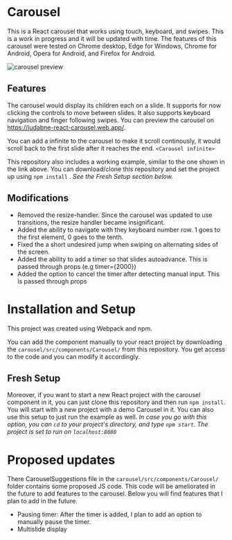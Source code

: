 # Carousel
This is a React carousel that works using touch, keyboard, and swipes.
This is a work in progress and it will be updated with time.
The features of this carousel were tested on Chrome desktop, Edge for Windows, Chrome for Android, Opera for Android, and Firefox for Android.

![carousel preview](carousel-preview.gif)

## Features
The carousel would display its children each on a slide.
It supports for now clicking the controls to move between slides. It also supports keyboard navigation and finger following swipes.
You can preview the carousel on https://judabne-react-carousel.web.app/.

You can add a infinite to the carousel to make it scroll continously, it would scroll back to the first slide after it reaches the end.
```<Carousel infinite>```

This repository also includes a working example, similar to the one shown in the link above.
You can download/clone this repository and set the project up using ```npm install``` . _See the Fresh Setup section below._

## Modifications
* Removed the resize-handler. Since the carousel was updated to use transitions, the resize handler became insignificant.
* Added the ability to navigate with they keyboard number row. 1 goes to the first element, 0 goes to the tenth.
* Fixed the a short undesired jump when swiping on alternating sides of the screen.
* Added the ability to add a timer so that slides autoadvance. This is passed through props (e.g timer={2000})
* Added the option to cancel the timer after detecting manual input. This is passed through props

# Installation and Setup
This project was created using Webpack and npm.

You can add the component manually to your react project by downloading the ```carousel/src/components/Carousel/``` from this repository.
You get access to the code and you can modify it accordingly.

## Fresh Setup
Moreover, if you want to start a new React project with the carousel component in it, you can just clone this repository and then run ```npm install```.
You will start with a new project with a demo Carousel in it. You can also use this setup to just run the example as well. 
_In case you go with this option, you can ```cd``` to your project's directory, and type ```npm start```. The project is set to run on ```localhost:8080```_

# Proposed updates
There CarouselSuggestions file in the ```carousel/src/components/Carousel/``` folder contains some proposed JS code.
This code will be ameliorated in the future to add features to the carousel.
Below you will find features that I plan to add in the future.

* Pausing timer: After the timer is added, I plan to add an option to manually pause the timer.
* Multislide display

